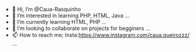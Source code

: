 - 👋 Hi, I’m @Caua-Rasquinho
- 👀 I’m interested in learning PHP, HTML, Java ...
- 🌱 I’m currently learning HTML, PHP ...
- 💞️ I’m looking to collaborate on projects for begginers ...
- 📫 How to reach me; Insta:https://www.instagram.com/caua.queirozzz/ ...

<!---
Caua-Rasquinho/Caua-Rasquinho is a ✨ special ✨ repository because its `README.md` (this file) appears on your GitHub profile.
You can click the Preview link to take a look at your changes.
--->
